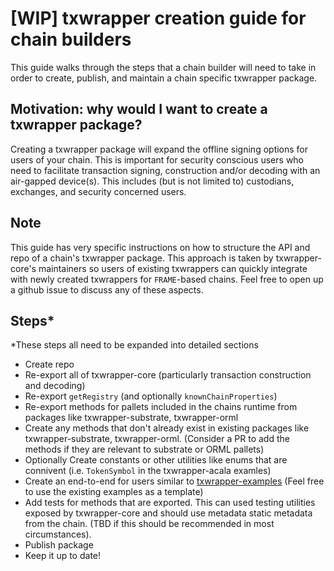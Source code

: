 # [WIP] txwrapper creation guide for chain builders

This guide walks through the steps that a chain builder will need to take in order to create, publish, and maintain a chain specific txwrapper package.

## Motivation: why would I want to create a txwrapper package?

Creating a txwrapper package will expand the offline signing options for users of your chain. This is important for security conscious users who need to facilitate transaction signing, construction and/or decoding with an air-gapped device(s). This includes (but is not limited to) custodians, exchanges, and security concerned users.

## Note

This guide has very specific instructions on how to structure the API and repo of a chain's txwrapper package. This approach is taken by txwrapper-core's maintainers so users of existing txwrappers can quickly integrate with newly created txwrappers for `FRAME`-based chains. Feel free to open up a github issue to discuss any of these aspects.

## Steps*

*These steps all need to be expanded into detailed sections

- Create repo
- Re-export all of txwrapper-core (particularly transaction construction and decoding)
- Re-export `getRegistry` (and optionally `knownChainProperties`)
- Re-export methods for pallets included in the chains runtime from packages like txwrapper-substrate, txwrapper-orml
- Create any methods that don't already exist in existing packages like txwrapper-substrate, txwrapper-orml. (Consider a PR to add the methods if they are relevant to substrate or ORML pallets)
- Optionally Create constants or other utilities like enums that are connivent (i.e. `TokenSymbol` in the txwrapper-acala examles)
- Create an end-to-end for users similar to [txwrapper-examples](packages/txwrapper-examples/src/mandala.ts) (Feel free to use the existing examples as a template)
- Add tests for methods that are exported. This can used testing utilities exposed by txwrapper-core and should use metadata static metadata from the chain. (TBD if this should be recommended in most circumstances).
- Publish package
- Keep it up to date!


